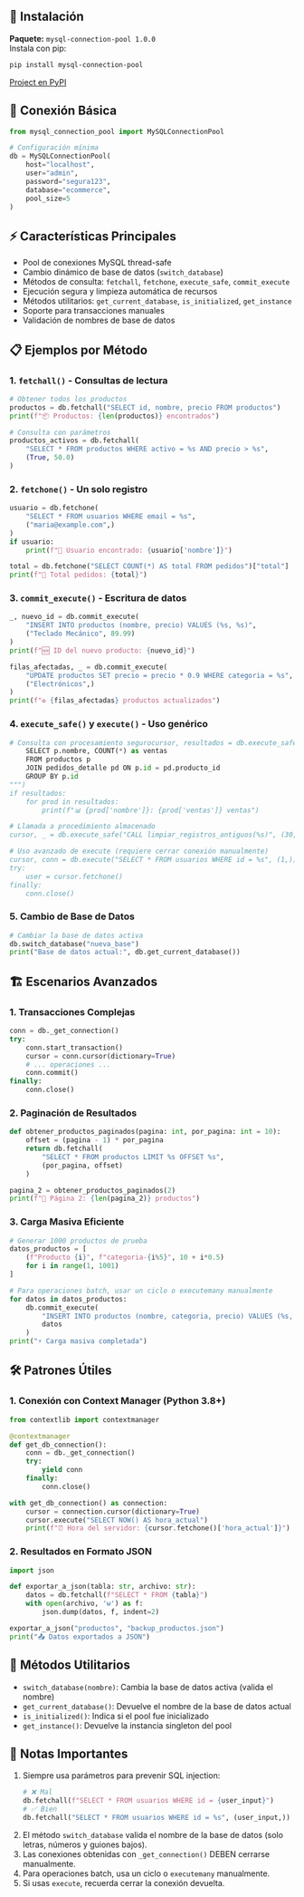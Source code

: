 ## 🚀 Instalación

**Paquete:** `mysql-connection-pool 1.0.0`  
Instala con pip:

```bash
pip install mysql-connection-pool
```

[Project en PyPI](https://pypi.org/project/mysql-connection-pool/)

## 🔌 Conexión Básica
```python
from mysql_connection_pool import MySQLConnectionPool

# Configuración mínima
db = MySQLConnectionPool(
    host="localhost",
    user="admin",
    password="segura123",
    database="ecommerce",
    pool_size=5
)
```

## ⚡ Características Principales
- Pool de conexiones MySQL thread-safe
- Cambio dinámico de base de datos (`switch_database`)
- Métodos de consulta: `fetchall`, `fetchone`, `execute_safe`, `commit_execute`
- Ejecución segura y limpieza automática de recursos
- Métodos utilitarios: `get_current_database`, `is_initialized`, `get_instance`
- Soporte para transacciones manuales
- Validación de nombres de base de datos

## 📋 Ejemplos por Método

### 1. `fetchall()` - Consultas de lectura
```python
# Obtener todos los productos
productos = db.fetchall("SELECT id, nombre, precio FROM productos")
print(f"📦 Productos: {len(productos)} encontrados")

# Consulta con parámetros
productos_activos = db.fetchall(
    "SELECT * FROM productos WHERE activo = %s AND precio > %s",
    (True, 50.0)
)
```

### 2. `fetchone()` - Un solo registro
```python
usuario = db.fetchone(
    "SELECT * FROM usuarios WHERE email = %s",
    ("maria@example.com",)
)
if usuario:
    print(f"👤 Usuario encontrado: {usuario['nombre']}")

total = db.fetchone("SELECT COUNT(*) AS total FROM pedidos")["total"]
print(f"🛒 Total pedidos: {total}")
```

### 3. `commit_execute()` - Escritura de datos
```python
_, nuevo_id = db.commit_execute(
    "INSERT INTO productos (nombre, precio) VALUES (%s, %s)",
    ("Teclado Mecánico", 89.99)
)
print(f"🆕 ID del nuevo producto: {nuevo_id}")

filas_afectadas, _ = db.commit_execute(
    "UPDATE productos SET precio = precio * 0.9 WHERE categoria = %s",
    ("Electrónicos",)
)
print(f"♻️ {filas_afectadas} productos actualizados")
```

### 4. `execute_safe()` y `execute()` - Uso genérico
```python
# Consulta con procesamiento segurocursor, resultados = db.execute_safe("""
    SELECT p.nombre, COUNT(*) as ventas
    FROM productos p
    JOIN pedidos_detalle pd ON p.id = pd.producto_id
    GROUP BY p.id
""")
if resultados:
    for prod in resultados:
        print(f"📊 {prod['nombre']}: {prod['ventas']} ventas")

# Llamada a procedimiento almacenado
cursor, _ = db.execute_safe("CALL limpiar_registros_antiguos(%s)", (30,))

# Uso avanzado de execute (requiere cerrar conexión manualmente)
cursor, conn = db.execute("SELECT * FROM usuarios WHERE id = %s", (1,))
try:
    user = cursor.fetchone()
finally:
    conn.close()
```

### 5. Cambio de Base de Datos
```python
# Cambiar la base de datos activa
db.switch_database("nueva_base")
print("Base de datos actual:", db.get_current_database())
```

## 🏗️ Escenarios Avanzados

### 1. Transacciones Complejas
```python
conn = db._get_connection()
try:
    conn.start_transaction()
    cursor = conn.cursor(dictionary=True)
    # ... operaciones ...
    conn.commit()
finally:
    conn.close()
```

### 2. Paginación de Resultados
```python
def obtener_productos_paginados(pagina: int, por_pagina: int = 10):
    offset = (pagina - 1) * por_pagina
    return db.fetchall(
        "SELECT * FROM productos LIMIT %s OFFSET %s",
        (por_pagina, offset)
    )

pagina_2 = obtener_productos_paginados(2)
print(f"📄 Página 2: {len(pagina_2)} productos")
```

### 3. Carga Masiva Eficiente
```python
# Generar 1000 productos de prueba
datos_productos = [
    (f"Producto {i}", f"categoria-{i%5}", 10 + i*0.5) 
    for i in range(1, 1001)
]

# Para operaciones batch, usar un ciclo o executemany manualmente
for datos in datos_productos:
    db.commit_execute(
        "INSERT INTO productos (nombre, categoria, precio) VALUES (%s, %s, %s)",
        datos
    )
print("⚡ Carga masiva completada")
```

## 🛠️ Patrones Útiles

### 1. Conexión con Context Manager (Python 3.8+)
```python
from contextlib import contextmanager

@contextmanager
def get_db_connection():
    conn = db._get_connection()
    try:
        yield conn
    finally:
        conn.close()

with get_db_connection() as connection:
    cursor = connection.cursor(dictionary=True)
    cursor.execute("SELECT NOW() AS hora_actual")
    print(f"⏰ Hora del servidor: {cursor.fetchone()['hora_actual']}")
```

### 2. Resultados en Formato JSON
```python
import json

def exportar_a_json(tabla: str, archivo: str):
    datos = db.fetchall(f"SELECT * FROM {tabla}")
    with open(archivo, 'w') as f:
        json.dump(datos, f, indent=2)

exportar_a_json("productos", "backup_productos.json")
print("📤 Datos exportados a JSON")
```

## 🔄 Métodos Utilitarios
- `switch_database(nombre)`: Cambia la base de datos activa (valida el nombre)
- `get_current_database()`: Devuelve el nombre de la base de datos actual
- `is_initialized()`: Indica si el pool fue inicializado
- `get_instance()`: Devuelve la instancia singleton del pool

## 📝 Notas Importantes
1. Siempre usa parámetros para prevenir SQL injection:
   ```python
   # ❌ Mal
   db.fetchall(f"SELECT * FROM usuarios WHERE id = {user_input}")
   # ✅ Bien
   db.fetchall("SELECT * FROM usuarios WHERE id = %s", (user_input,))
   ```
2. El método `switch_database` valida el nombre de la base de datos (solo letras, números y guiones bajos).
3. Las conexiones obtenidas con `_get_connection()` DEBEN cerrarse manualmente.
4. Para operaciones batch, usa un ciclo o `executemany` manualmente.
5. Si usas `execute`, recuerda cerrar la conexión devuelta.